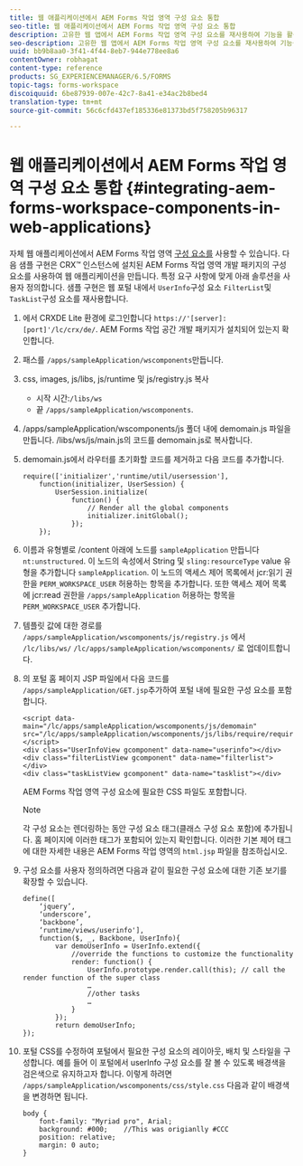 ```yaml
---
title: 웹 애플리케이션에서 AEM Forms 작업 영역 구성 요소 통합
seo-title: 웹 애플리케이션에서 AEM Forms 작업 영역 구성 요소 통합
description: 고유한 웹 앱에서 AEM Forms 작업 영역 구성 요소를 재사용하여 기능을 활용하고 긴밀한 통합을 제공하는 방법을 살펴봅니다.
seo-description: 고유한 웹 앱에서 AEM Forms 작업 영역 구성 요소를 재사용하여 기능을 활용하고 긴밀한 통합을 제공하는 방법을 살펴봅니다.
uuid: bb9b8aa0-3f41-4f44-8eb7-944e778ee8a6
contentOwner: robhagat
content-type: reference
products: SG_EXPERIENCEMANAGER/6.5/FORMS
topic-tags: forms-workspace
discoiquuid: 6be87939-007e-42c7-8a41-e34ac2b8bed4
translation-type: tm+mt
source-git-commit: 56c6cfd437ef185336e81373bd5f758205b96317

---
```



# 웹 애플리케이션에서 AEM Forms 작업 영역 구성 요소 통합 {#integrating-aem-forms-workspace-components-in-web-applications}

자체 웹 애플리케이션에서 AEM Forms 작업 영역 [구성 요소를](/help/forms/using/description-reusable-components.md) 사용할 수 있습니다. 다음 샘플 구현은 CRX™ 인스턴스에 설치된 AEM Forms 작업 영역 개발 패키지의 구성 요소를 사용하여 웹 애플리케이션을 만듭니다. 특정 요구 사항에 맞게 아래 솔루션을 사용자 정의합니다. 샘플 구현은 웹 포털 내에서 `UserInfo`구성 요소 `FilterList`및 `TaskList`구성 요소를 재사용합니다.

1. 에서 CRXDE Lite 환경에 로그인합니다 `https://'[server]:[port]'/lc/crx/de/`. AEM Forms 작업 공간 개발 패키지가 설치되어 있는지 확인합니다.
1. 패스를 `/apps/sampleApplication/wscomponents`만듭니다.
1. css, images, js/libs, js/runtime 및 js/registry.js 복사

   * 시작 시간:`/libs/ws`
   * 끝 `/apps/sampleApplication/wscomponents`.

1. /apps/sampleApplication/wscomponents/js 폴더 내에 demomain.js 파일을 만듭니다. /libs/ws/js/main.js의 코드를 demomain.js로 복사합니다.
1. demomain.js에서 라우터를 초기화할 코드를 제거하고 다음 코드를 추가합니다.

   ```
   require(['initializer','runtime/util/usersession'],
       function(initializer, UserSession) {
           UserSession.initialize(
               function() {
                   // Render all the global components
                   initializer.initGlobal();
               });
       });
   ```

1. 이름과 유형별로 /content 아래에 노드를 `sampleApplication` 만듭니다 `nt:unstructured`. 이 노드의 속성에서 String 및 `sling:resourceType` value 유형을 추가합니다 `sampleApplication`. 이 노드의 액세스 제어 목록에서 jcr:읽기 권한을 `PERM_WORKSPACE_USER` 허용하는 항목을 추가합니다. 또한 액세스 제어 목록에 jcr:read 권한을 `/apps/sampleApplication` 허용하는 항목을 `PERM_WORKSPACE_USER` 추가합니다.
1. 템플릿 값에 대한 경로를 `/apps/sampleApplication/wscomponents/js/registry.js` 에서 `/lc/libs/ws/` `/lc/apps/sampleApplication/wscomponents/` 로 업데이트합니다.
1. 의 포털 홈 페이지 JSP 파일에서 다음 코드를 `/apps/sampleApplication/GET.jsp`추가하여 포털 내에 필요한 구성 요소를 포함합니다.

   ```as3
   <script data-main="/lc/apps/sampleApplication/wscomponents/js/demomain" src="/lc/apps/sampleApplication/wscomponents/js/libs/require/require.js"></script>
   <div class="UserInfoView gcomponent" data-name="userinfo"></div>
   <div class="filterListView gcomponent" data-name="filterlist"></div>
   <div class="taskListView gcomponent" data-name="tasklist"></div>
   ```

   AEM Forms 작업 영역 구성 요소에 필요한 CSS 파일도 포함합니다.

   >[!NOTE]
   >
   >각 구성 요소는 렌더링하는 동안 구성 요소 태그(클래스 구성 요소 포함)에 추가됩니다. 홈 페이지에 이러한 태그가 포함되어 있는지 확인합니다. 이러한 기본 제어 태그에 대한 자세한 내용은 AEM Forms 작업 영역의 `html.jsp` 파일을 참조하십시오.

1. 구성 요소를 사용자 정의하려면 다음과 같이 필요한 구성 요소에 대한 기존 보기를 확장할 수 있습니다.

   ```as3
   define([
       ‘jquery’,
       ‘underscore’,
       ‘backbone’,
       ‘runtime/views/userinfo'],
       function($, _, Backbone, UserInfo){
           var demoUserInfo = UserInfo.extend({
               //override the functions to customize the functionality
               render: function() {
                   UserInfo.prototype.render.call(this); // call the render function of the super class
                   …
                   //other tasks
                   …
               }
           });
           return demoUserInfo;
   });
   ```

1. 포털 CSS를 수정하여 포털에서 필요한 구성 요소의 레이아웃, 배치 및 스타일을 구성합니다. 예를 들어 이 포털에서 userInfo 구성 요소를 잘 볼 수 있도록 배경색을 검은색으로 유지하고자 합니다. 이렇게 하려면 `/apps/sampleApplication/wscomponents/css/style.css` 다음과 같이 배경색을 변경하면 됩니다.

   ```as3
   body {
       font-family: "Myriad pro", Arial;
       background: #000;    //This was origianlly #CCC
       position: relative;
       margin: 0 auto;
   }
   ```
